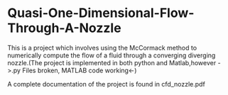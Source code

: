# Quasi-One-Dimensional-Flow-Through-A-Nozzle
This is a project which involves using the McCormack method to numerically compute the flow of a fluid through a converging diverging nozzle.(The project is implemented in both python and Matlab,however ->.py Files broken, MATLAB code working<-)

A complete documentation of the project is found in cfd_nozzle.pdf
